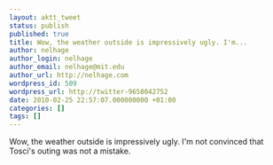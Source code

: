 ```yaml
---
layout: aktt_tweet
status: publish
published: true
title: Wow, the weather outside is impressively ugly. I'm...
author: nelhage
author_login: nelhage
author_email: nelhage@mit.edu
author_url: http://nelhage.com
wordpress_id: 509
wordpress_url: http://twitter-9658042752
date: 2010-02-25 22:57:07.000000000 +01:00
categories: []
tags: []
---
```

Wow, the weather outside is impressively ugly. I'm not convinced that
Tosci's outing was not a mistake.
